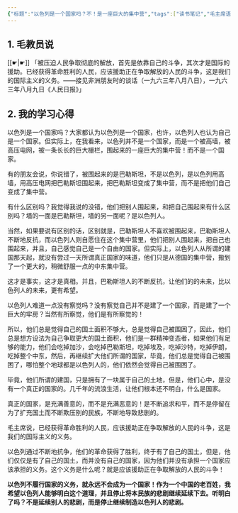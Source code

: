 ```yaml
---
{"标题":"以色列是一个国家吗？不！是一座巨大的集中营","tags":["读书笔记","毛主席语录","毛泽东思想","心得"],"创建时间":"2023-10-16 09:58","修改时间":"2023-10-16 09:58","dg-publish":true,"permalink":"/毛泽东思想学习笔记/毛泽东思想学习笔记/以色列是一个国家吗？不！是一座巨大的集中营/","dgPassFrontmatter":true}
---
```


## 1. 毛教员说 

[[☛\|☛]] 「被压迫人民争取彻底的解放，首先是依靠自己的斗争，其次才是国际的援助。已经获得革命胜利的人民，应该援助正在争取解放的人民的斗争，这是我们的国际主义的义务。——接见非洲朋友时的谈话（一九六三年八月八日），一九六三年八月九日《人民日报》」

## 2. 我的学习心得 

以色列是一个国家吗？大家都认为以色列是一个国家，也许，以色列人也认为自己是一个国家。但实际上，在我看来，以色列并不是一个国家，而是一个被高墙，被高压电网，被一条长长的巨大栅栏，围起来的一座巨大的集中营！而不是一个国家。

有的朋友会说，你说错了，被围起来的是巴勒斯坦，不是以色列，是以色列用高墙，用高压电网把巴勒斯坦围起来，把巴勒斯坦变成了集中营，而不是把他们自己变成了集中营。

有什么区别吗？我觉得我说的没错，他们把别人围起来，和把自己围起来有什么区别吗？墙的一面是巴勒斯坦，墙的另一面呢？是以色列人。

当然，如果要说有区别的话，区别就是，巴勒斯坦人不喜欢被围起来，巴勒斯坦人不断地反抗，而以色列人则自愿住在这个集中营里，他们把别人围起来，把自己也围起来，并且，自己感觉自己是一个自由的国家。但实际上，以色列人从所谓的建国那天起，就没有尝过一天所谓真正国家的味道，他们只是从德国的集中营，搬到了一个更大的，稍微舒服一点的中东集中营。

这才是事实，这才是真相。并且，巴勒斯坦人的不断反抗，让他们的的未来，比以色列人的未来，更有希望。

以色列人难道一点没有察觉吗？没有察觉自己并不是建了一个国家，而是建了一个巨大的牢房？当然有所察觉，他们是有所察觉的！

所以，他们总是觉得自己的国土面积不够大，总是觉得自己被围困了，因此，他们总是想方设法为自己争取更大的国土面积，他们是一群精神变态者，如果他们有足够的能力，他们会吃掉加沙，会吃掉巴勒斯坦，吃掉埃及，吃掉沙特，吃掉伊朗，吃掉整个中东，然后，再继续扩大他们所谓的国家，毕竟，他们总是觉得自己被围困了，哪怕整个地球都是以色列人的，他们依然会觉得自己被围困了。

毕竟，他们所谓的建国，只是拥有了一块属于自己的土地，但是，他们心中，是没有一个真正的国家的。几千年的流浪生活，让他们根本还不明白，什么是国家。

真正的国家，是充满善意的，而不是充满恶意的！是不断追求和平，而不是停留在为了扩充国土而不断欺压别的民族，不断地导致悲剧的。

毛主席说，已经获得革命胜利的人民，应该援助正在争取解放的人民的斗争，这是我们的国际主义的义务。

以色列通过不断地抗争，他们的革命获得了胜利，终于有了自己的国土，但是，他们仅仅是有了自己的国土，而并没有自己的国家，因为他们并没有承担一个国家应该承担的义务。这个义务是什么呢？就是应该援助正在争取解放的人民的斗争！

**以色列不履行国家的义务，就永远不会成为一个国家！作为一个中国的老百姓，我希望以色列人能够明白这个道理，并且停止将本民族的悲剧继续延续下去。听明白了吗？不是延续别人的悲剧，而是停止继续制造以色列人的悲剧。**

